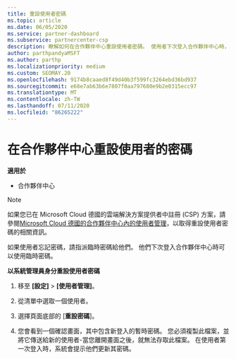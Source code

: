 ```yaml
---
title: 重設使用者密碼
ms.topic: article
ms.date: 06/05/2020
ms.service: partner-dashboard
ms.subservice: partnercenter-csp
description: 瞭解如何在合作夥伴中心重設使用者密碼。 使用者下次登入合作夥伴中心時，將會收到暫時的密碼。
author: parthpandyaMSFT
ms.author: parthp
ms.localizationpriority: medium
ms.custom: SEOMAY.20
ms.openlocfilehash: 9174b8caaed8f49d40b3f599fc3264ebd36bd937
ms.sourcegitcommit: e68e7ab63b6e7807f0aa797680e9b2e0315ecc97
ms.translationtype: MT
ms.contentlocale: zh-TW
ms.lasthandoff: 07/11/2020
ms.locfileid: "86265222"
---
```

# <a name="reset-a-users-password-in-partner-center"></a>在合作夥伴中心重設使用者的密碼

**適用於**

- 合作夥伴中心

> [!NOTE]  
> 如果您已在 Microsoft Cloud 德國的雲端解決方案提供者中註冊 (CSP) 方案，請參閱[Microsoft Cloud 德國的合作夥伴中心內的使用者管理](user-management-in-partner-center-for-microsoft-cloud-germany.md)，以取得重設使用者密碼的相關資訊。

如果使用者忘記密碼，請指派臨時密碼給他們。 他們下次登入合作夥伴中心時可以使用臨時密碼。

**以系統管理員身分重設使用者密碼**

1. 移至 **\[設定\]** &gt; **\[使用者管理\]**。

2. 從清單中選取一個使用者。

3. 選擇頁面底部的 [**重設密碼**]。

4. 您會看到一個確認畫面，其中包含新登入的暫時密碼。 您必須複製此檔案，並將它傳送給新的使用者-當您離開畫面之後，就無法存取此檔案。 在使用者第一次登入時，系統會提示他們更新其密碼。

